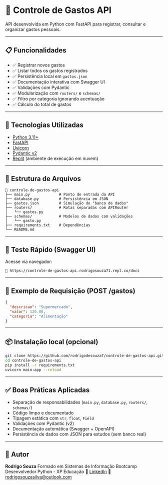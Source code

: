 # 💸 Controle de Gastos API

API desenvolvida em Python com FastAPI para registrar, consultar e organizar gastos pessoais.

---

## 📋 Funcionalidades

* ✅ Registrar novos gastos
* ✅ Listar todos os gastos registrados
* ✅ Persistência local em `gastos.json`
* ✅ Documentação interativa com Swagger UI
* ✅ Validações com Pydantic
* ✅ Modularização com `routers/` e `schemas/`
* ✅ Filtro por categoria ignorando acentuação
* ✅ Cálculo do total de gastos

---

## 🚀 Tecnologias Utilizadas

* [Python 3.11+](https://www.python.org/)
* [FastAPI](https://fastapi.tiangolo.com/)
* [Uvicorn](https://www.uvicorn.org/)
* [Pydantic v2](https://docs.pydantic.dev/latest/)
* [Replit](https://replit.com/) (ambiente de execução em nuvem)

---

## 📂 Estrutura de Arquivos

```
📁 controle-de-gastos-api
├── main.py             # Ponto de entrada da API
├── database.py         # Persistência em JSON
├── gastos.json         # Simulação do "banco de dados"
├── routers/            # Rotas separadas com APIRouter
│   └── gastos.py
├── schemas/            # Modelos de dados com validações
│   └── gasto.py
├── requirements.txt    # Dependências
└── README.md
```

---

## 🧪 Teste Rápido (Swagger UI)

Acesse via navegador:

```
🔗 https://controle-de-gastos-api.rodrigosouza71.repl.co/docs
```

---

## 📌 Exemplo de Requisição (POST /gastos)

```json
{
  "descricao": "Supermercado",
  "valor": 120.00,
  "categoria": "Alimentação"
}
```

---

## 📦 Instalação local (opcional)

```bash
git clone https://github.com/rodrigodesouza7/controle-de-gastos-api.git
cd controle-de-gastos-api
pip install -r requirements.txt
uvicorn main:app --reload
```

---

## ✅ Boas Práticas Aplicadas

* Separação de responsabilidades (`main.py`, `database.py`, `routers/`, `schemas/`)
* Código limpo e documentado
* Tipagem estática com `str`, `float`, `Field`
* Validações com Pydantic (v2)
* Documentação automática (Swagger + OpenAPI)
* Persistência de dados com JSON para estudos (sem banco real)

---

## 📌 Autor

**Rodrigo Souza**
Formado em Sistemas de Informação
Bootcamp Desenvolvedor Python - XP Educação
🔗 [LinkedIn](https://www.linkedin.com/in/rodrigodesouzasilva)
📧 [rodrigosouzasilva@outlook.com](mailto:rodrigosouzasilva@outlook.com)

